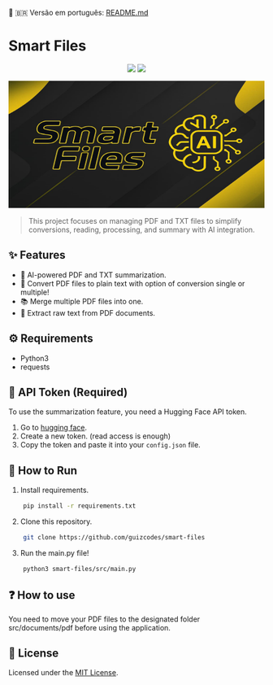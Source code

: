 📄 🇧🇷 Versão em português: [README.md](README.md)

# Smart Files

<p align="center">
  <img src="https://img.shields.io/badge/Python-3776AB?style=for-the-badge&logo=python&logoColor=white" />
  <img src="https://img.shields.io/badge/status-In--Development-yellow?style=for-the-badge" />
</p>

<img src="banner.jpg" width="100%" height="250px" />

> This project focuses on managing PDF and TXT files to simplify conversions, reading, processing, and summary with AI integration.

## ✨ Features

- 🤖 AI-powered PDF and TXT summarization.
- 📖 Convert PDF files to plain text with option of conversion single or multiple!
- 📚 Merge multiple PDF files into one.
- 📄 Extract raw text from PDF documents.

## ⚙️ Requirements

- Python3
- requests

## 🔐 API Token (Required)

To use the summarization feature, you need a Hugging Face API token.

1. Go to [hugging face](https://huggingface.co/settings/tokens).
2. Create a new token. (read access is enough)
3. Copy the token and paste it into your `config.json` file.

## 🚀 How to Run

1. Install requirements.
``` bash
    pip install -r requirements.txt
```
2. Clone this repository.
``` bash
    git clone https://github.com/guizcodes/smart-files
```
3. Run the main.py file!
``` bash
    python3 smart-files/src/main.py 
```

## ❓ How to use

You need to move your PDF files to the designated folder src/documents/pdf before using the application.

## 📝 License

Licensed under the [MIT License](LICENSE).